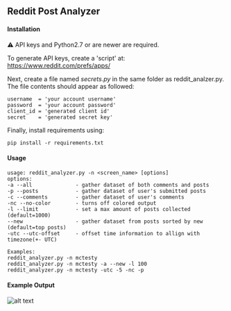 ## Reddit Post Analyzer 

#### Installation
⚠ API keys and Python2.7 or are newer are required.

To generate API keys, create a 'script' at: https://www.reddit.com/prefs/apps/

Next, create a file named _secrets.py_ in the same folder as reddit_analzer.py.  The file contents should appear as followed:
```
username  = 'your account username'
password  = 'your account password'
client_id = 'generated client id'
secret    = 'generated secret key'
```

Finally, install requirements using:
```
pip install -r requirements.txt
```

#### Usage
```
usage: reddit_analyzer.py -n <screen_name> [options]
options:
-a --all              - gather dataset of both comments and posts
-p --posts            - gather dataset of user's submitted posts
-c --comments         - gather dataset of user's comments
-nc --no-color        - turns off colored output
-l --limit            - set a max amount of posts collected (default=1000)
--new                 - gather dataset from posts sorted by new (default=top posts)
-utc --utc-offset     - offset time information to allign with timezone(+- UTC)

Examples: 
reddit_analyzer.py -n mctesty
reddit_analyzer.py -n mctesty -a --new -l 100
reddit_analyzer.py -n mctesty -utc -5 -nc -p
```

#### Example Output
![alt text](https://i.imgur.com/QX8yLF0.png)